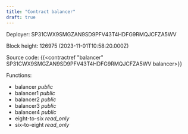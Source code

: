 ```yaml
---
title: "Contract balancer"
draft: true
---
```

Deployer: SP31CWX9SMGZAN9SD9PFV43T4HDFG9RMQJCFZA5WV


 



Block height: 126975 (2023-11-01T10:58:20.000Z)

Source code: {{<contractref "balancer" SP31CWX9SMGZAN9SD9PFV43T4HDFG9RMQJCFZA5WV balancer>}}

Functions:

* balancer _public_
* balancer1 _public_
* balancer2 _public_
* balancer3 _public_
* balancer4 _public_
* eight-to-six _read_only_
* six-to-eight _read_only_
